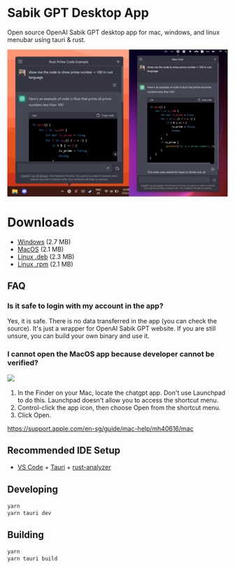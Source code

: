 # Sabik GPT Desktop App

Open source OpenAI Sabik GPT desktop app for mac, windows, and linux menubar using tauri & rust.

![sswinmac](ssmerge.png)

# Downloads

- [Windows](https://github.com/etaoph/sabikgpt-desktop/raw/master/releases/sabikgpt.msi) (2.7 MB)
- [MacOS](https://github.com/etaoph/sabikgpt-desktop/raw/master/releases/sabikgpt.dmg) (2.1 MB)
- [Linux .deb](https://github.com/etaoph/sabikgpt-desktop/raw/master/releases/sabikgpt_0.2.0_amd64.deb) (2.3 MB)
- [Linux .rpm](https://github.com/etaoph/sabikgpt-desktop/raw/master/releases/sabikgpt-0.2.0-2.x86_64.rpm) (2.1 MB)

## FAQ

### Is it safe to login with my account in the app?

Yes, it is safe. There is no data transferred in the app (you can check the source). It's just a wrapper for OpenAI Sabik GPT website. If you are still unsure, you can build your own binary and use it.

### I cannot open the MacOS app because developer cannot be verified?

<img src="https://user-images.githubusercontent.com/856609/206362820-761ae201-8c21-4770-82da-d54ed886366f.png" width="200px" />

1. In the Finder on your Mac, locate the chatgpt app. Don't use Launchpad to do this. Launchpad doesn't allow you to access the shortcut menu.
2. Control-click the app icon, then choose Open from the shortcut menu.
3. Click Open.

https://support.apple.com/en-sg/guide/mac-help/mh40616/mac

## Recommended IDE Setup

- [VS Code](https://code.visualstudio.com/) + [Tauri](https://marketplace.visualstudio.com/items?itemName=tauri-apps.tauri-vscode) + [rust-analyzer](https://marketplace.visualstudio.com/items?itemName=rust-lang.rust-analyzer)

## Developing

```
yarn
yarn tauri dev
```

## Building

```
yarn
yarn tauri build
```
